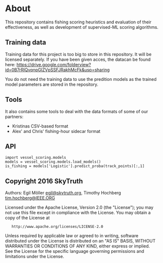 # About
This repository contains fishing scoring heuristics and evaluation of their effectiveness,
as well as development of supervised-ML scoring algorithms.

## Training data
Training data for this project is too big to store in this repository. It will be licensed separately. If you have been given acces, the datacan be found here:
https://drive.google.com/folderview?id=0B7rRlQvqnpGIZVpSSFJRakhMcFk&usp=sharing

You do not need the training data to use the predition models as the trained model parameters are stored in the repository.

## Tools
It also contains some tools to deal with the data formats of some of our partners:

* Kristinas CSV-based format
* Alex' and Chris' fishing-hour sidecar format

## API

    import vessel_scoring.models
    models = vessel_scoring.models.load_models()
    is_fishing = models['Logistic'].predict_proba(track_points)[:,1]

## Copyright 2016 SkyTruth
Authors: Egil Möller <egil@skytruth.org>, Timothy Hochberg <tim.hochberg@IEEE.ORG>

Licensed under the Apache License, Version 2.0 (the "License");
you may not use this file except in compliance with the License.
You may obtain a copy of the License at

       http://www.apache.org/licenses/LICENSE-2.0

Unless required by applicable law or agreed to in writing, software
distributed under the License is distributed on an "AS IS" BASIS,
WITHOUT WARRANTIES OR CONDITIONS OF ANY KIND, either express or implied.
See the License for the specific language governing permissions and
limitations under the License.
